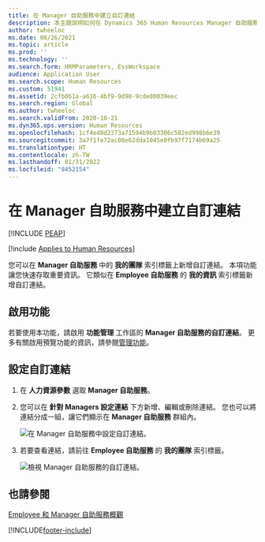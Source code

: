 ```yaml
---
title: 在 Manager 自助服務中建立自訂連結
description: 本主題說明如何在 Dynamics 365 Human Resources Manager 自助服務建立自訂連結。
author: twheeloc
ms.date: 08/26/2021
ms.topic: article
ms.prod: ''
ms.technology: ''
ms.search.form: HRMParameters, EssWorkspace
audience: Application User
ms.search.scope: Human Resources
ms.custom: 51941
ms.assetid: 2cfb061a-a616-4bf9-9d98-9cde00039eec
ms.search.region: Global
ms.author: twheeloc
ms.search.validFrom: 2020-10-21
ms.dyn365.ops.version: Human Resources
ms.openlocfilehash: 1cf4ed8d2373a71594b9b03306c582ed998b6e39
ms.sourcegitcommit: 3a7f1fe72ac08e62dda1045e0fb97f7174b69a25
ms.translationtype: HT
ms.contentlocale: zh-TW
ms.lasthandoff: 01/31/2022
ms.locfileid: "8452154"
---
```

# <a name="create-custom-links-in-manager-self-service"></a>在 Manager 自助服務中建立自訂連結


[!INCLUDE [PEAP](../includes/peap-2.md)]

[!include [Applies to Human Resources](../includes/applies-to-hr.md)]

您可以在 **Manager 自助服務** 中的 **我的團隊** 索引標籤上新增自訂連結。 本項功能讓您快速存取重要資訊。 它類似在 **Employee 自助服務** 的 **我的資訊** 索引標籤新增自訂連結。

## <a name="enable-the-feature"></a>啟用功能

若要使用本功能，請啟用 **功能管理** 工作區的 **Manager 自助服務的自訂連結**。 更多有關啟用預覽功能的資訊，請參閱[管理功能](hr-admin-manage-features.md)。

## <a name="set-up-custom-links"></a>設定自訂連結

1. 在 **人力資源參數** 選取 **Manager 自助服務**。

2. 您可以在 **針對 Managers 設定連結** 下方新增、編輯或刪除連結。 您也可以將連結分成一組，讓它們顯示在 **Manager 自助服務** 群組內。

   ![在 Manager 自助服務中設定自訂連結。](./media/hr-employee-manager-self-service-custom-links-setup.png)

3. 若要查看連結，請前往 **Employee 自助服務** 的 **我的團隊** 索引標籤。

   ![檢視 Manager 自助服務的自訂連結。](./media/hr-employee-manager-self-service-custom-links-view.png)

## <a name="see-also"></a>也請參閱

[Employee 和 Manager 自助服務概觀](hr-employee-manager-self-service-overview.md)


[!INCLUDE[footer-include](../includes/footer-banner.md)]
